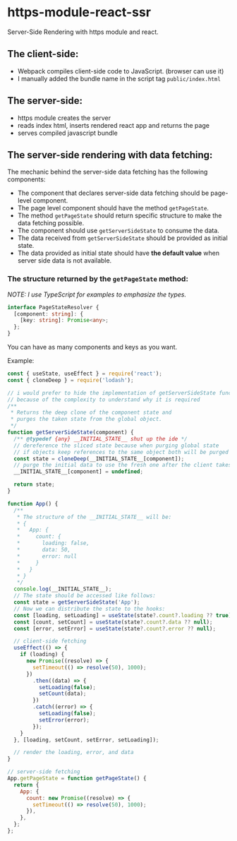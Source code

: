 # https-module-react-ssr

Server-Side Rendering with https module and react.

## The client-side:

- Webpack compiles client-side code to JavaScript. (browser can use it)
- I manually added the bundle name in the script tag `public/index.html`

## The server-side:

- https module creates the server
- reads index html, inserts rendered react app and returns the page
- serves compiled javascript bundle

## The server-side rendering with data fetching:

The mechanic behind the server-side data fetching has the following components:

- The component that declares server-side data fetching should be page-level component.
- The page level component should have the method `getPageState`.
- The method `getPageState` should return specific structure to make the data fetching possible.
- The component should use `getServerSideState` to consume the data.
- The data received from `getServerSideState` should be provided as initial state.
- The data provided as initial state should have **the default value** when server side data is not available.

### The structure returned by the `getPageState` method:

_NOTE: I use TypeScript for examples to emphasize the types._

```ts
interface PageStateResolver {
  [component: string]: {
    [key: string]: Promise<any>;
  };
}
```

You can have as many components and keys as you want.

Example:

```js
const { useState, useEffect } = require('react');
const { cloneDeep } = require('lodash');

// i would prefer to hide the implementation of getServerSideState function
// because of the complexity to understand why it is required
/**
 * Returns the deep clone of the component state and
 * purges the taken state from the global object.
 */
function getServerSideState(component) {
  /** @typedef {any} __INITIAL_STATE__ shut up the ide */
  // dereference the sliced state because when purging global state
  // if objects keep references to the same object both will be purged
  const state = cloneDeep(__INITIAL_STATE__[component]);
  // purge the initial data to use the fresh one after the client takes over
  __INITIAL_STATE__[component] = undefined;

  return state;
}

function App() {
  /**
   * The structure of the __INITIAL_STATE__ will be:
   * {
   *   App: {
   *     count: {
   *       loading: false,
   *       data: 50,
   *       error: null
   *     }
   *   }
   * }
   */
  console.log(__INITIAL_STATE__);
  // The state should be accessed like follows:
  const state = getServerSideState('App');
  // Now we can distribute the state to the hooks:
  const [loading, setLoading] = useState(state?.count?.loading ?? true);
  const [count, setCount] = useState(state?.count?.data ?? null);
  const [error, setError] = useState(state?.count?.error ?? null);

  // client-side fetching
  useEffect(() => {
    if (loading) {
      new Promise((resolve) => {
        setTimeout(() => resolve(50), 1000);
      })
        .then((data) => {
          setLoading(false);
          setCount(data);
        })
        .catch((error) => {
          setLoading(false);
          setError(error);
        });
    }
  }, [loading, setCount, setError, setLoading]);

  // render the loading, error, and data
}

// server-side fetching
App.getPageState = function getPageState() {
  return {
    App: {
      count: new Promise((resolve) => {
        setTimeout(() => resolve(50), 1000);
      }),
    },
  };
};
```
